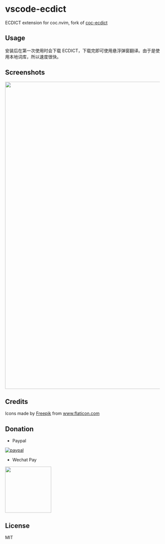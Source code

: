 # vscode-ecdict

ECDICT extension for coc.nvim, fork of [coc-ecdict](https://github.com/fannheyward/coc-ecdict)

## Usage

安装后在第一次使用时会下载 ECDICT，下载完即可使用悬浮弹窗翻译。由于是使用本地词库，所以速度很快。

## Screenshots

<div>
	<img src="https://user-images.githubusercontent.com/20282795/64367022-fa2db400-d049-11e9-9354-0278bd33ee0f.gif" width=1000>
</div>

## Credits

<div>Icons made by <a href="https://www.flaticon.com/authors/freepik" title="Freepik">Freepik</a> from <a href="https://www.flaticon.com/"             title="Flaticon">www.flaticon.com</a></div>

## Donation

- Paypal

[![paypal](https://www.paypalobjects.com/en_US/i/btn/btn_donateCC_LG.gif)](https://paypal.me/voldikss)

- Wechat Pay

<div>
<img src="https://user-images.githubusercontent.com/20282795/64410950-b3c66c80-d0be-11e9-8500-973382366324.jpg" width=150>
</div>

## License

MIT
